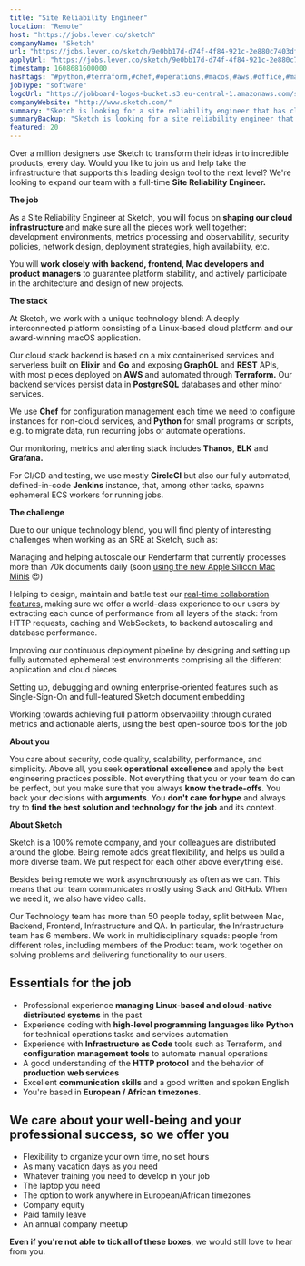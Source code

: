 ```yaml
---
title: "Site Reliability Engineer"
location: "Remote"
host: "https://jobs.lever.co/sketch"
companyName: "Sketch"
url: "https://jobs.lever.co/sketch/9e0bb17d-d74f-4f84-921c-2e880c7403df"
applyUrl: "https://jobs.lever.co/sketch/9e0bb17d-d74f-4f84-921c-2e880c7403df/apply"
timestamp: 1608681600000
hashtags: "#python,#terraform,#chef,#operations,#macos,#aws,#office,#management,#ui/ux,#git"
jobType: "software"
logoUrl: "https://jobboard-logos-bucket.s3.eu-central-1.amazonaws.com/sketch"
companyWebsite: "http://www.sketch.com/"
summary: "Sketch is looking for a site reliability engineer that has class experience to our users by extracting each ounce of performance from all layers of the stack."
summaryBackup: "Sketch is looking for a site reliability engineer that has experience in: #ui/ux, #python, #operations."
featured: 20
---
```


Over a million designers use Sketch to transform their ideas into incredible products, every day. Would you like to join us and help take the infrastructure that supports this leading design tool to the next level? We're looking to expand our team with a full-time **Site Reliability Engineer.**

**The job**

As a Site Reliability Engineer at Sketch, you will focus on **shaping our cloud infrastructure** and make sure all the pieces work well together: development environments, metrics processing and observability, security policies, network design, deployment strategies, high availability, etc.

You will **work closely with backend, frontend, Mac developers and product managers** to guarantee platform stability, and actively participate in the architecture and design of new projects.

**The stack**

At Sketch, we work with a unique technology blend: A deeply interconnected platform consisting of a Linux-based cloud platform and our award-winning macOS application.

Our cloud stack backend is based on a mix containerised services and serverless built on **Elixir** and **Go** and exposing **GraphQL** and **REST** APIs, with most pieces deployed on **AWS** and automated through **Terraform.** Our backend services persist data in **PostgreSQL** databases and other minor services.

We use **Chef** for configuration management each time we need to configure instances for non-cloud services, and **Python** for small programs or scripts, e.g. to migrate data, run recurring jobs or automate operations.

Our monitoring, metrics and alerting stack includes **Thanos**, **ELK** and **Grafana.**

For CI/CD and testing, we use mostly **CircleCI** but also our fully automated, defined-in-code **Jenkins** instance, that, among other tasks, spawns ephemeral ECS workers for running jobs.

**The challenge**

Due to our unique technology blend, you will find plenty of interesting challenges when working as an SRE at Sketch, such as:

Managing and helping autoscale our Renderfarm that currently processes more than 70k documents daily (soon [using the new Apple Silicon Mac Minis](https://www.sketch.com/blog/2020/11/24/how-sketch-performs-on-apple-M1-silicon/) 😍)

Helping to design, maintain and battle test our [real-time collaboration features](https://www.sketch.com/collab/), making sure we offer a world-class experience to our users by extracting each ounce of performance from all layers of the stack: from HTTP requests, caching and WebSockets, to backend autoscaling and database performance.

Improving our continuous deployment pipeline by designing and setting up fully automated ephemeral test environments comprising all the different application and cloud pieces

Setting up, debugging and owning enterprise-oriented features such as Single-Sign-On and full-featured Sketch document embedding

Working towards achieving full platform observability through curated metrics and actionable alerts, using the best open-source tools for the job

**About you**

You care about security, code quality, scalability, performance, and simplicity. Above all, you seek **operational excellence** and apply the best engineering practices possible. Not everything that you or your team do can be perfect, but you make sure that you always **know the trade-offs**. You back your decisions with **arguments**. You **don't care for hype** and always try to **find the best solution and technology for the job** and its context.

**About Sketch**

Sketch is a 100% remote company, and your colleagues are distributed around the globe. Being remote adds great flexibility, and helps us build a more diverse team. We put respect for each other above everything else.

Besides being remote we work asynchronously as often as we can. This means that our team communicates mostly using Slack and GitHub. When we need it, we also have video calls.

Our Technology team has more than 50 people today, split between Mac, Backend, Frontend, Infrastructure and QA. In particular, the Infrastructure team has 6 members. We work in multidisciplinary squads: people from different roles, including members of the Product team, work together on solving problems and delivering functionality to our users.

## Essentials for the job

*   Professional experience **managing Linux-based and cloud-native distributed systems** in the past
*   Experience coding with **high-level programming languages like Python** for technical operations tasks and services automation
*   Experience with **Infrastructure as Code** tools such as Terraform, and **configuration management tools** to automate manual operations
*   A good understanding of the **HTTP protocol** and the behavior of **production web services**
*   Excellent **communication skills** and a good written and spoken English
*   You're based in **European / African timezones**.

## We care about your well-being and your professional success, so we offer you

*   Flexibility to organize your own time, no set hours
*   As many vacation days as you need
*   Whatever training you need to develop in your job
*   The laptop you need
*   The option to work anywhere in European/African timezones
*   Company equity
*   Paid family leave
*   An annual company meetup

**Even if you're not able to tick all of these boxes**, we would still love to hear from you.

